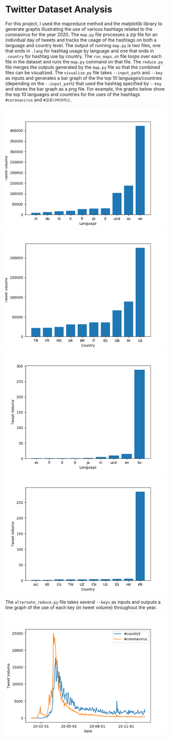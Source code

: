 # Twitter Dataset Analysis

For this project, I used the mapreduce method and the matplotlib library to generate graphs illustrating the use of various hashtags related to the coronavirus for the year 2020.
The `map.py` file processes a zip file for an individual day of tweets and tracks the usage of the hashtags on both a language and country level.
The output of running `map.py` is two files, one that ends in `.lang` for hashtag usage by language and one that ends in `.country` for hashtag use by country.
The `run_maps.sh` file loops over each file in the dataset and runs the `map.py` command on that file.
The `reduce.py` file merges the outputs generated by the `map.py` file so that the combined files can be visualized.
The `visualize.py` file takes `--input_path` and `--key` as inputs and generates a bar graph of the the top 10 languages/countries (depending on the `--input_path`) that used the hashtag specified by `--key` and stores the bar graph as a png file.
For example, the graphs below show the top 10 languages and countries for the uses of the hashtags `#coronavirus` and `#코로나바이러스`. 

![#coronavirus by language](coronavirus_lang.png)
![#coronavirus by country](coronavirus_country.png)
![#코로나바이러by language](코로나바이러스_lang.png)
![#코로나바이러by country](코로나바이러스_country.png)

The `alternate_reduce.py` file takes several `--keys` as inputs and outputs a line graph of the use of each key (in tweet volume) throughout the year.

![#coronavirus and #covid19 throughout 2020](covid19_coronavirus.png)


